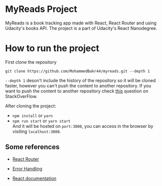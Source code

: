 # MyReads Project

MyReads is a book tracking app made with React, React Router and using Udacity's books API. The project is a part of Udacity's React Nanodegree.

# How to run the project

First clone the repository

```
git clone https://github.com/MohammedBakr44/myreads.git --depth 1
```

`--depth 1` deson't include the history of the repository so it will be cloned faster, however you can't push the content to another repository. If you want to push the content to another repository check [this](https://stackoverflow.com/questions/28983842/remote-rejected-shallow-update-not-allowed-after-changing-git-remote-url) question on StackOverFlow.

After cloning the project:

- `npm install` or `yarn`
- `npm run start` or `yarn start`  
  And it will be hosted on `port:3000`, you can access in the browser by visiting `localhost:3000`.

## Some references

- [React Router](https://reactrouter.com/docs/en/v6/getting-started/tutorial)

- [Error Handling](https://javascript.info/try-catch)

- [React documentation](https://reactjs.org/docs/forms.html)
